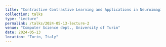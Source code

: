 ```yaml
---
title: "Contrastive Contrastive Learning and Applications in Neuroimaging"
collection: talks
type: "Lecture"
permalink: /talks/2024-05-13-lecture-2
venue: "Computer Science dept., University of Turin"
date: 2024-05-13
location: "Turin, Italy"
---
```

